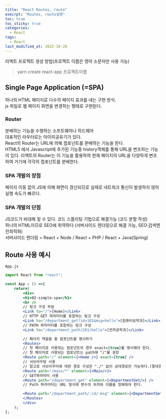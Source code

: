 ```yaml
---
title: "React Routes, route"
execrpt: "Routes, route설명"
toc: true
toc_sticky: true
categories:
  - React
tags:
  - React
last_modified_at: 2022-10-20
---
```


리엑트 프로젝트 생성 방법(프로젝트 이름은 영어 소문자만 사용 가능)  
> yarn create react-app 프로젝트이름

## Single Page Application (=SPA)
하나의 HTML 페이지로 다수의 페이지 효과를 내는 구현 방식.  
js 파일로 웹 페이지 화면을 변경하는 형태로 구현된다.
### Router
분배하는 기능을 수행하는 소프트웨어나 하드웨어  
대표적인 라우터로는 아이피공유기가 있다.  
React의 Router는 URL에 의해 컴포넌트를 분배하는 기능을 한다.  
HTML5 에서 Javascript에 추가된 기능중 history객체를 통해 URL을 변조하는 기능이 있다.
리액트의 Router는 이 기능을 활용하여 현재 페이지의 URL을 다양하게 변조하여 거기에 각각의 컴포넌트를 분배한다.
### SPA 개발의 장점
페이지 이동 없이 JS에 의해 화면이 갱신되므로 실제로 네트워크 통신이 발생하지 않아 실행 속도가 빠르다.
### SPA 개발의 단점
JS코드가 비대해 질 수 있다. 코드 스플리팅 기법으로 해결가능 (코드 분할 작성)  
하나의 HTML이므로 SEO에 취약하다 (서버사이드 렌더링으로 해결 가능, SEO:검색엔진최적화)  
서버사이드 랜더링 = React + Node / React + PHP / React + Java(Spring)

## Route 사용 예시
`App.js`
```jsx
import React from "react";

const App = () =>{
    return(
        <div>
        <h1>02-simple-spa</h1>
        <hr />
        // 링크 구성 부분
        <Link to="/">[Home]</Link>
        // HTTP GET 파라미터를 포함하는 링크 구성
        <Link to="/department_get?id=101&msg=hello">[컴퓨터공학과]</Link>
        // PATH 파라미터를 포함하는 링크 구성
        <Link to="/department_path/201/hello">[전자공학과]</Link>

        // 페이지 역할을 할 컴포넌트를 명시하기
        <Routes>
        // 첫 페이지로 사용되는 컴포넌트의 경우 exact={true}를 명시해야 한다.
        // 첫 페이지로 사용되는 컴포넌트는 path에 "/"를 권장
        <Route path="/" element={<Home />} exact={true} />
        // 서브라우팅 사용
        // 참고로 서브라우터에 대한 경로 구성은 "./" 없이 상대경로만 가능하다.(절대경로 불가)
        <Route path="/main/*" element={<Main/>}>
        // GET파라미터 사용
        <Route path="/department_get" element={<DepartmentGet/>} />
        // Path 파라미터는 URL 형식에 변수의 위치와 이름을 정해줘야 한다.

        <Route path="/department_path/:id/:msg" element={<DepartmentGet />} /> 
        </Routes>
        </div>
    );
};
```

